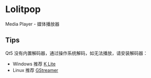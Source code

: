 # Lolitpop

Media Player - 媒体播放器


## Tips

Qt5 没有内置解码器，通过操作系统解码，如无法播放，请安装解码器：  

* Windows 推荐  [K Lite](https://codecguide.com/)
* Linux 推荐 [GStreamer](https://gstreamer.freedesktop.org/)